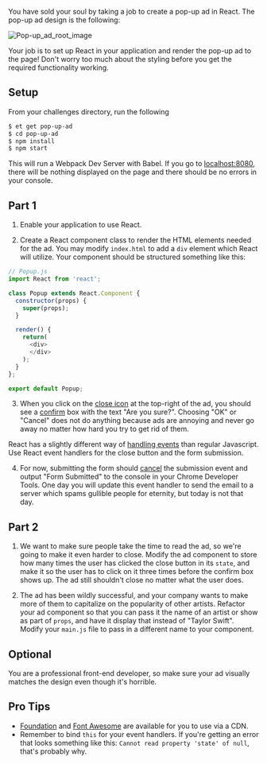 You have sold your soul by taking a job to create a pop-up ad in React.
The pop-up ad design is the following:

![Pop-up_ad_root_image][pop-up_ad_root_image]

Your job is to set up React in your application and render the pop-up ad to the page! Don't worry too much about the styling before you get the required functionality working.

## Setup
From your challenges directory, run the following

```sh
$ et get pop-up-ad
$ cd pop-up-ad
$ npm install
$ npm start
```

This will run a Webpack Dev Server with Babel.
If you go to [localhost:8080](localhost:8080), there will be nothing displayed on the page and there should be no errors in your console.

## Part 1
1) Enable your application to use React.

2) Create a React component class to render the HTML elements needed for the ad. You may modify `index.html` to add a `div` element which React will utilize. Your component should be structured something like this:
```js
// Popup.js
import React from 'react';

class Popup extends React.Component {
  constructor(props) {
    super(props);
  }

  render() {
    return(
      <div>
      </div>
    );
  }
};

export default Popup;
```

3) When you click on the [close icon][fa-times] at the top-right of the ad, you should see a [confirm][mdn-confirm] box with the text "Are you sure?". Choosing "OK" or "Cancel" does not do anything because ads are annoying and never go away no matter how hard you try to get rid of them.

React has a slightly different way of [handling events][react-eventhandlers] than regular Javascript. Use React event handlers for the close button and the form submission.

4) For now, submitting the form should [cancel][mdn-preventdefault] the submission event and output "Form Submitted" to the console in your Chrome Developer Tools. One day you will update this event handler to send the email to a server which spams gullible people for eternity, but today is not that day.


## Part 2
1) We want to make sure people take the time to read the ad, so we're going to make it even harder to close. Modify the ad component to store how many times the user has clicked the close button in its `state`, and make it so the user has to click on it three times before the confirm box shows up. The ad still shouldn't close no matter what the user does.

2) The ad has been wildly successful, and your company wants to make more of them to capitalize on the popularity of other artists. Refactor your ad component so that you can pass it the name of an artist or show as part of `props`, and have it display that instead of "Taylor Swift". Modify your `main.js` file to pass in a different name to your component.

## Optional
You are a professional front-end developer, so make sure your ad visually matches the design even though it's horrible.

## Pro Tips
* [Foundation][foundation] and [Font Awesome][font-awesome] are available for you to use via a CDN.
* Remember to bind `this` for your event handlers. If you're getting an error that looks something like this: `Cannot read property 'state' of null`, that's probably why.

[fa-times]: http://fortawesome.github.io/Font-Awesome/icon/times/
[font-awesome]: http://fortawesome.github.io/Font-Awesome/
[foundation]: http://foundation.zurb.com/
[mdn-confirm]: https://developer.mozilla.org/en-US/docs/Web/API/Window/confirm
[mdn-preventdefault]: https://developer.mozilla.org/en-US/docs/Web/API/Event/preventDefault
[react-eventhandlers]: https://facebook.github.io/react/docs/handling-events.html
[pop-up_ad_root_image]: https://s3.amazonaws.com/horizon-production/images/pop-up_ad_root.png
